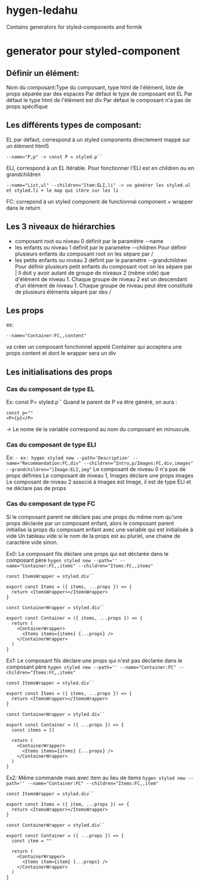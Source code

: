 # hygen-ledahu
Contains generators for styled-components and formik

# generator pour styled-component 
## Définir un élément:
Nom du composant:Type du composant, type html de l'élément, liste de props séparée par des espaces
Par défaut le type de composant est EL
Par défaut le type html de l'élément est div
Par défaut le composant n'a pas de props spécifique


## Les différents types de composant:
EL par défaut, correspond à un styled components directement mappé sur un élément html5
```
--name="P,p" -> const P = styled.p``
```
ELI, correspond à un EL Itérable. Pour fonctionner l'ELI est en children ou en grandchildren
```
--name="List,ul" --children="Item:ELI,li" -> va générer les styled.ul et styled.li + le map qui itère sur les li
```
FC: correpond à un styled component de functionnal component + wrapper dans le return


## Les 3 niveaux de hiérarchies
- composant root ou niveau 0
définit par le paramètre --name
- les enfants ou niveau 1
définit par le paramètre --children
Pour définir plusieurs enfants du composant root on les sépare par /
- les petits enfants ou niveau 2
définit par le paramètre --grandchildren
Pour définir plusieurs petit enfants du composant root on les sépare par |
Il doit y avoir autant de groupe de niveaux 2 (même vide) que d'élément de niveau 1.
Chaque groupe de niveau 2 est un descendant d'un élément de niveau 1.
Chaque groupe de niveau peut être constituté de plusieurs éléments séparé par des /


## Les props
ex: 
```
--name="Container:FC,,content"
```
va créer un composant fonctionnel appelé Container qui acceptera une props content et dont le wrapper sera un div

## Les initialisations des props
### Cas du composant de type EL
Ex: const P= styled.p``
Quand le parent de P va être généré, on aura :
```
const p=""
<P>{p}</P>
```
-> Le nome de la variable correspond au nom du composant en minuscule.

### Cas du composant de type ELI
Ex: ```- ex: hygen styled new --path='Description' --name="Recommandation:FC,div" --children="Intro,p/Images:FC,div,images" --grandchildren="|Image:ELI,img"```
Le composant de niveau 0 n'a pas de props définies
Le composant de niveau 1, Images déclare une props images
Le composant de niveau 2 associé à Images est Image, il est de type ELI et ne déclare pas de props


### Cas du composant de type FC
Si le composant parent ne déclare pas une props du même nom qu'une props déclarée par un composant enfant,
alors le composant parent initialise la props du composant enfant avec une variable qui est initialisée à vide
Un tableau vide si le nom de la props est au pluriel, une chaine de caractère vide sinon.

Ex0: Le composant fils déclare une props qui est déclarée dans le composant père
```hygen styled new --path='' --name="Container:FC,,items" --children="Items:FC,,items"```
```
const ItemsWrapper = styled.div``

export const Items = ({ items, ...props }) => {
  return <ItemsWrapper></ItemsWrapper>
}

const ContainerWrapper = styled.div``

export const Container = ({ items, ...props }) => {
  return (
    <ContainerWrapper>
      <Items items={items} {...props} />
    </ContainerWrapper>
  )
}
```
Ex1: Le composant fils déclare une props qui n'est pas déclarée dans le composant père
```hygen styled new --path='' --name="Container:FC" --children="Items:FC,,items"```
```
const ItemsWrapper = styled.div``

export const Items = ({ items, ...props }) => {
  return <ItemsWrapper></ItemsWrapper>
}

const ContainerWrapper = styled.div``

export const Container = ({ ...props }) => {
  const items = []

  return (
    <ContainerWrapper>
      <Items items={items} {...props} />
    </ContainerWrapper>
  )
}
```
Ex2: Même commande mais avec item au lieu de items 
```hygen styled new --path='' --name="Container:FC" --children="Items:FC,,item"```
```
const ItemsWrapper = styled.div``

export const Items = ({ item, ...props }) => {
  return <ItemsWrapper></ItemsWrapper>
}

const ContainerWrapper = styled.div``

export const Container = ({ ...props }) => {
  const item = ""

  return (
    <ContainerWrapper>
      <Items item={item} {...props} />
    </ContainerWrapper>
  )
}
```

